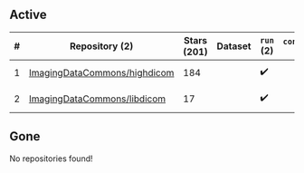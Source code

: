 ## Active
| # | Repository (2) | Stars (201) | Dataset | `run` (2) | `containers-run` | Last Modified |
| --- | --- | --- | --- | --- | --- | --- |
| 1 | [ImagingDataCommons/highdicom](https://github.com/ImagingDataCommons/highdicom) | 184 |  | :heavy_check_mark: |  | 2025-01-17 19:14:43+00:00 |
| 2 | [ImagingDataCommons/libdicom](https://github.com/ImagingDataCommons/libdicom) | 17 |  | :heavy_check_mark: |  | 2025-01-16 17:55:21+00:00 |

## Gone
No repositories found!
